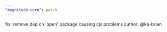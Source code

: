 ```yaml
---
"magnitude-core": patch
---
```


fix: remove dep on 'open' package causing cjs problems
author: @ka-brian
